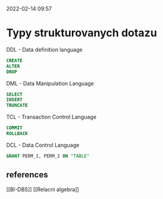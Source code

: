 2022-02-14 09:57

# Typy strukturovanych dotazu
DDL - Data definition language
```sql
CREATE 
ALTER 
DROP
```
DML - Data Manipulation Language
```sql
SELECT
INSERT
TRUNCATE
```
TCL - Transaction Control Language
```sql
COMMIT
ROLLBACK
```
DCL - Data Control Language
```sql
GRANT PERM_1, PERM_2 ON "TABLE"
```
## references
[[BI-DBS]]
[[Relacni algebra]]